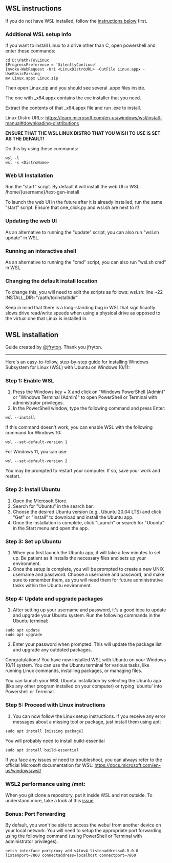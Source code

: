 ## WSL instructions

If you do not have WSL installed, follow the [instructions below](https://github.com/coozila/pythos-webui/wiki/10-%E2%80%90-WSL#wsl-installation) first.

### Additional WSL setup info

If you want to install Linux to a drive other than C, open powershell and enter these commands:

```
cd D:\Path\To\Linux
$ProgressPreference = 'SilentlyContinue'
Invoke-WebRequest -Uri <LinuxDistroURL> -OutFile Linux.appx -UseBasicParsing
mv Linux.appx Linux.zip
```

Then open Linux.zip and you should see several .appx files inside.

The one with _x64.appx contains the exe installer that you need.

Extract the contents of that _x64.appx file and run <distro>.exe to install.

Linux Distro URLs: https://learn.microsoft.com/en-us/windows/wsl/install-manual#downloading-distributions

**ENSURE THAT THE WSL LINUX DISTRO THAT YOU WISH TO USE IS SET AS THE DEFAULT!**

Do this by using these commands:

```
wsl -l
wsl -s <DistroName>
```

### Web UI Installation

Run the "start" script. By default it will install the web UI in WSL:
/home/{username}/text-gen-install

To launch the web UI in the future after it is already installed, run
the same "start" script. Ensure that one_click.py and wsl.sh are next to it!

### Updating the web UI

As an alternative to running the "update" script, you can also run "wsl.sh update" in WSL.

### Running an interactive shell

As an alternative to running the "cmd" script, you can also run "wsl.sh cmd" in WSL.

### Changing the default install location

To change this, you will need to edit the scripts as follows:
wsl.sh: line ~22   INSTALL_DIR="/path/to/install/dir"

Keep in mind that there is a long-standing bug in WSL that significantly
slows drive read/write speeds when using a physical drive as opposed to
the virtual one that Linux is installed in.

## WSL installation

Guide created by [@jfryton](https://github.com/jfryton). Thank you jfryton.

-----

Here's an easy-to-follow, step-by-step guide for installing Windows Subsystem for Linux (WSL) with Ubuntu on Windows 10/11:

### Step 1: Enable WSL

1. Press the Windows key + X and click on "Windows PowerShell (Admin)" or "Windows Terminal (Admin)" to open PowerShell or Terminal with administrator privileges.
2. In the PowerShell window, type the following command and press Enter:

```
wsl --install
```

If this command doesn't work, you can enable WSL with the following command for Windows 10:

```
wsl --set-default-version 1
```

For Windows 11, you can use:

```
wsl --set-default-version 2
```

You may be prompted to restart your computer. If so, save your work and restart.

### Step 2: Install Ubuntu

1. Open the Microsoft Store.
2. Search for "Ubuntu" in the search bar.
3. Choose the desired Ubuntu version (e.g., Ubuntu 20.04 LTS) and click "Get" or "Install" to download and install the Ubuntu app.
4. Once the installation is complete, click "Launch" or search for "Ubuntu" in the Start menu and open the app.

### Step 3: Set up Ubuntu

1. When you first launch the Ubuntu app, it will take a few minutes to set up. Be patient as it installs the necessary files and sets up your environment.
2. Once the setup is complete, you will be prompted to create a new UNIX username and password. Choose a username and password, and make sure to remember them, as you will need them for future administrative tasks within the Ubuntu environment.

### Step 4: Update and upgrade packages

1. After setting up your username and password, it's a good idea to update and upgrade your Ubuntu system. Run the following commands in the Ubuntu terminal:

```
sudo apt update
sudo apt upgrade
```

2. Enter your password when prompted. This will update the package list and upgrade any outdated packages.

Congratulations! You have now installed WSL with Ubuntu on your Windows 10/11 system. You can use the Ubuntu terminal for various tasks, like running Linux commands, installing packages, or managing files.

You can launch your WSL Ubuntu installation by selecting the Ubuntu app (like any other program installed on your computer) or typing 'ubuntu' into Powershell or Terminal.

### Step 5: Proceed with Linux instructions

1. You can now follow the Linux setup instructions. If you receive any error messages about a missing tool or package, just install them using apt:

```
sudo apt install [missing package]
```

You will probably need to install build-essential

```
sudo apt install build-essential
```

If you face any issues or need to troubleshoot, you can always refer to the official Microsoft documentation for WSL: https://docs.microsoft.com/en-us/windows/wsl/

### WSL2 performance using /mnt: 

When you git clone a repository, put it inside WSL and not outside. To understand more, take a look at this [issue](https://github.com/microsoft/WSL/issues/4197#issuecomment-604592340)

### Bonus: Port Forwarding

By default, you won't be able to access the webui from another device on your local network. You will need to setup the appropriate port forwarding using the following command (using PowerShell or Terminal with administrator privileges). 

```
netsh interface portproxy add v4tov4 listenaddress=0.0.0.0 listenport=7860 connectaddress=localhost connectport=7860
```

